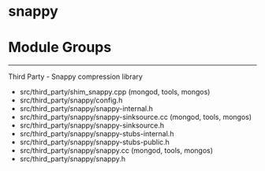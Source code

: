 # snappy

# Module Groups

-------------

Third Party - Snappy compression library

- src/third\_party/shim\_snappy.cpp   (mongod, tools, mongos)
- src/third\_party/snappy/config.h
- src/third\_party/snappy/snappy-internal.h
- src/third\_party/snappy/snappy-sinksource.cc   (mongod, tools, mongos)
- src/third\_party/snappy/snappy-sinksource.h
- src/third\_party/snappy/snappy-stubs-internal.h
- src/third\_party/snappy/snappy-stubs-public.h
- src/third\_party/snappy/snappy.cc   (mongod, tools, mongos)
- src/third\_party/snappy/snappy.h
